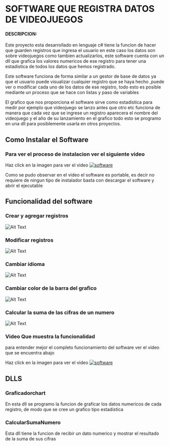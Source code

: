 # SOFTWARE QUE REGISTRA DATOS DE VIDEOJUEGOS
#### DESCRIPCION:
Este proyecto esta desarrollado en lenguaje c# tiene la funcion de hacer que guarden registros que ingresa el usuario en este caso los datos son sobre videojuegos como tambien actualizarlos, este software cuenta con un dll que grafica los valores numericos de ese registro para tener una estadistica de todos los datos que hemos registrado.

Este software funciona de forma similar a un gestor de base de datos ya que el usuario puede visualizar cualquier registro que se haya hecho ,puede ver o modificar cada uno de los datos de ese registro, todo esto es posible mediante un proceso que se hace con listas y paso de variables 

El grafico que nos proporciona el software sirve como estadistica para medir por ejemplo que videojuego se lanzo antes que otro etc 
funciona de manera que cada vez que se ingrese un registro aparecera el nombre del videojuego y el año de su lanzamiento en el grafico  todo esto se programo en una dll para posiblemente usarla en otros proyectos.


## Como Instalar el Software

### Para ver el proceso de instalacion ver el siguiente video


Haz click en la imagen para ver el video
[![software](https://www.aserconti.com/wp-content/uploads/2019/03/Instalacion-de-Software-1.png)](https://www.youtube.com/watch?v=7qiuKbkeqsY "Instalar software")


Como se pudo observar en el video el software es portable, es decir no requiere de ningun tipo de instalador basta con descargar el software y abrir el ejecutable

## Funcionalidad del software
### Crear y agregar registros
![Alt Text](https://media.giphy.com/media/dAbwITlK19oc6NXZlp/giphy.gif)


### Modificar registros
![Alt Text](https://media.giphy.com/media/W2cNKIYoUUcuAzSqlD/giphy.gif)

### Cambiar idioma
![Alt Text](https://media.giphy.com/media/Y0J7y2jev2IJ9gg3nV/giphy.gif)


### Cambiar color de la barra del grafico
![Alt Text](https://media.giphy.com/media/h4mDTDMWfJO2l8oLsf/giphy.gif)

### Calcular la suma de las cifras de un numero
![Alt Text](https://media.giphy.com/media/Tf8nUS2FcZEJ2BLBJL/giphy.gif)

### Video Que muestra la funcionalidad
para entender mejor el completo funcionamiento del software ver el video que se encuentra abajo

Haz click en la imagen para ver el video
[![software](https://lumen5.com/learn/wp-content/uploads/2019/01/How-to-make-click-worthy-videos.jpg)](https://www.youtube.com/watch?v=MVNQxfJcniM&t=49s " software funcionando")

## DLLS

### Graficadorchart

En esta dll se programo la funcion de graficar los datos numericos de cada registro, de modo que se cree un grafico tipo estadistica

### CalcularSumaNumero

Esta dll tiene la funcion de recibir un dato numerico y mostrar el resultado de la suma de sus cifras
